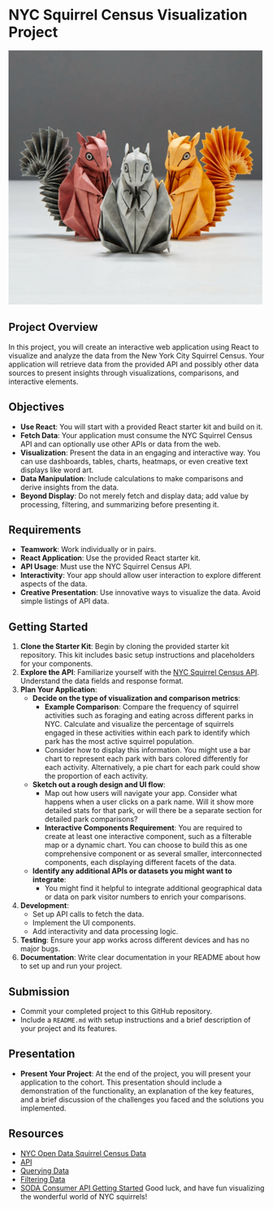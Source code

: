 # NYC Squirrel Census Visualization Project

<img src="./assets/squirrels.jpg" width="500" height="500">

## Project Overview

In this project, you will create an interactive web application using React to visualize and analyze the data from the New York City Squirrel Census. Your application will retrieve data from the provided API and possibly other data sources to present insights through visualizations, comparisons, and interactive elements.

## Objectives

- **Use React**: You will start with a provided React starter kit and build on it.
- **Fetch Data**: Your application must consume the NYC Squirrel Census API and can optionally use other APIs or data from the web.
- **Visualization**: Present the data in an engaging and interactive way. You can use dashboards, tables, charts, heatmaps, or even creative text displays like word art.
- **Data Manipulation**: Include calculations to make comparisons and derive insights from the data.
- **Beyond Display**: Do not merely fetch and display data; add value by processing, filtering, and summarizing before presenting it.

## Requirements

- **Teamwork**: Work individually or in pairs.
- **React Application**: Use the provided React starter kit.
- **API Usage**: Must use the NYC Squirrel Census API.
- **Interactivity**: Your app should allow user interaction to explore different aspects of the data.
- **Creative Presentation**: Use innovative ways to visualize the data. Avoid simple listings of API data.

## Getting Started

1. **Clone the Starter Kit**: Begin by cloning the provided starter kit repository. This kit includes basic setup instructions and placeholders for your components.
2. **Explore the API**: Familiarize yourself with the [NYC Squirrel Census API](https://dev.socrata.com/foundry/data.cityofnewyork.us/vfnx-vebw). Understand the data fields and response format.
3. **Plan Your Application**:
   - **Decide on the type of visualization and comparison metrics**:
     - **Example Comparison**: Compare the frequency of squirrel activities such as foraging and eating across different parks in NYC. Calculate and visualize the percentage of squirrels engaged in these activities within each park to identify which park has the most active squirrel population.
     - Consider how to display this information. You might use a bar chart to represent each park with bars colored differently for each activity. Alternatively, a pie chart for each park could show the proportion of each activity.
   - **Sketch out a rough design and UI flow**:
     - Map out how users will navigate your app. Consider what happens when a user clicks on a park name. Will it show more detailed stats for that park, or will there be a separate section for detailed park comparisons?
     - **Interactive Components Requirement**: You are required to create at least one interactive component, such as a filterable map or a dynamic chart. You can choose to build this as one comprehensive component or as several smaller, interconnected components, each displaying different facets of the data.
   - **Identify any additional APIs or datasets you might want to integrate**:
     - You might find it helpful to integrate additional geographical data or data on park visitor numbers to enrich your comparisons.
4. **Development**:
   - Set up API calls to fetch the data.
   - Implement the UI components.
   - Add interactivity and data processing logic.
5. **Testing**: Ensure your app works across different devices and has no major bugs.
6. **Documentation**: Write clear documentation in your README about how to set up and run your project.

## Submission

- Commit your completed project to this GitHub repository.
- Include a `README.md` with setup instructions and a brief description of your project and its features.

## Presentation

- **Present Your Project**: At the end of the project, you will present your application to the cohort. This presentation should include a demonstration of the functionality, an explanation of the key features, and a brief discussion of the challenges you faced and the solutions you implemented.

## Resources

- [NYC Open Data Squirrel Census Data](https://data.cityofnewyork.us/Environment/2018-Central-Park-Squirrel-Census-Squirrel-Data/vfnx-vebw/about_data)
- [API](https://dev.socrata.com/foundry/data.cityofnewyork.us/vfnx-vebw)
- [Querying Data](https://dev.socrata.com/docs/queries/)
- [Filtering Data](https://dev.socrata.com/docs/filtering.html)
- [SODA Consumer API Getting Started](https://dev.socrata.com/docs/filtering.html)
  Good luck, and have fun visualizing the wonderful world of NYC squirrels!
